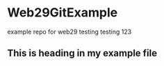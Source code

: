 # Web29GitExample
example repo for web29
testing testing 123
## This is heading in my example file 
